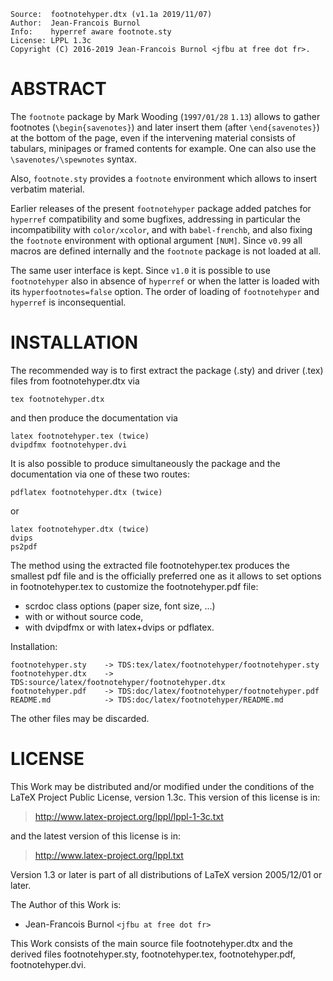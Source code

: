 <!-- -->

    Source:  footnotehyper.dtx (v1.1a 2019/11/07)
    Author:  Jean-Francois Burnol
    Info:    hyperref aware footnote.sty
    License: LPPL 1.3c
    Copyright (C) 2016-2019 Jean-Francois Burnol <jfbu at free dot fr>.

ABSTRACT
========

The `footnote` package by Mark Wooding (`1997/01/28` `1.13`)
allows to gather footnotes (`\begin{savenotes}`) and later insert
them (after `\end{savenotes}`) at the bottom of the page, even
if the intervening material consists of tabulars, minipages or
framed contents for example. One can also use the
`\savenotes/\spewnotes` syntax.

Also, `footnote.sty` provides a `footnote` environment which
allows to insert verbatim material.

Earlier releases of the present `footnotehyper` package added
patches for `hyperref` compatibility and some bugfixes, addressing
in particular the incompatibility with `color/xcolor`, and with
`babel-frenchb`, and also fixing the `footnote` environment with
optional argument `[NUM]`. Since `v0.99` all macros are defined
internally and the `footnote` package is not loaded at all.

The same user interface is kept. Since `v1.0` it is possible to
use `footnotehyper` also in absence of `hyperref` or when the latter is
loaded with its `hyperfootnotes=false` option. The order of loading of
`footnotehyper` and `hyperref` is inconsequential.

INSTALLATION
============

The recommended way is to first extract the package (.sty)
and driver (.tex) files from footnotehyper.dtx via

    tex footnotehyper.dtx

and then produce the documentation via

    latex footnotehyper.tex (twice)
    dvipdfmx footnotehyper.dvi

It is also possible to produce simultaneously the package
and the documentation via one of these two routes:

    pdflatex footnotehyper.dtx (twice)

or

    latex footnotehyper.dtx (twice)
    dvips
    ps2pdf

The method using the extracted file footnotehyper.tex produces
the smallest pdf file and is the officially preferred one as
it allows to set options in footnotehyper.tex to customize the
footnotehyper.pdf file:

- scrdoc class options (paper size, font size, ...)
- with or without source code,
- with dvipdfmx or with latex+dvips or pdflatex.

Installation:

    footnotehyper.sty    -> TDS:tex/latex/footnotehyper/footnotehyper.sty
    footnotehyper.dtx    -> TDS:source/latex/footnotehyper/footnotehyper.dtx
    footnotehyper.pdf    -> TDS:doc/latex/footnotehyper/footnotehyper.pdf
    README.md            -> TDS:doc/latex/footnotehyper/README.md

The other files may be discarded.

LICENSE
=======

This Work may be distributed and/or modified under the conditions
of the LaTeX Project Public License, version 1.3c. This version of
this license is in:

> <http://www.latex-project.org/lppl/lppl-1-3c.txt>

and the latest version of this license is in:

> <http://www.latex-project.org/lppl.txt>

Version 1.3 or later is part of all distributions of
LaTeX version 2005/12/01 or later.

The Author of this Work is:

- Jean-Francois Burnol `<jfbu at free dot fr>`

This Work consists of the main source file footnotehyper.dtx
and the derived files footnotehyper.sty, footnotehyper.tex,
footnotehyper.pdf, footnotehyper.dvi.
